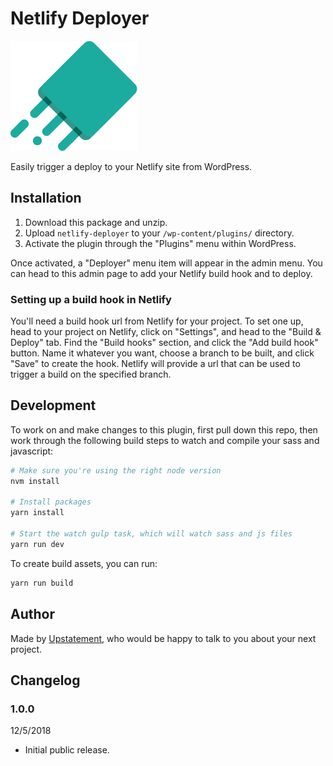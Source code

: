 # Netlify Deployer

![Deployer](assets/deployer-icon.png)

Easily trigger a deploy to your Netlify site from WordPress.

## Installation

1. Download this package and unzip.
1. Upload `netlify-deployer` to your `/wp-content/plugins/` directory.
1. Activate the plugin through the "Plugins" menu within WordPress.

Once activated, a "Deployer" menu item will appear in the admin menu. You can head to this admin page to add your Netlify build hook and to deploy.

### Setting up a build hook in Netlify

You'll need a build hook url from Netlify for your project. To set one up, head to your project on Netlify, click on "Settings", and head to the "Build & Deploy" tab. Find the "Build hooks" section, and click the "Add build hook" button. Name it whatever you want, choose a branch to be built, and click "Save" to create the hook. Netlify will provide a url that can be used to trigger a build on the specified branch.

## Development

To work on and make changes to this plugin, first pull down this repo, then work through the following build steps to watch and compile your sass and javascript:

```bash
# Make sure you're using the right node version
nvm install

# Install packages
yarn install

# Start the watch gulp task, which will watch sass and js files
yarn run dev
```

To create build assets, you can run:

```bash
yarn run build
```

## Author

Made by [Upstatement](https://www.upstatement.com), who would be happy to talk to you about your next project.

## Changelog

### 1.0.0

12/5/2018

- Initial public release.
